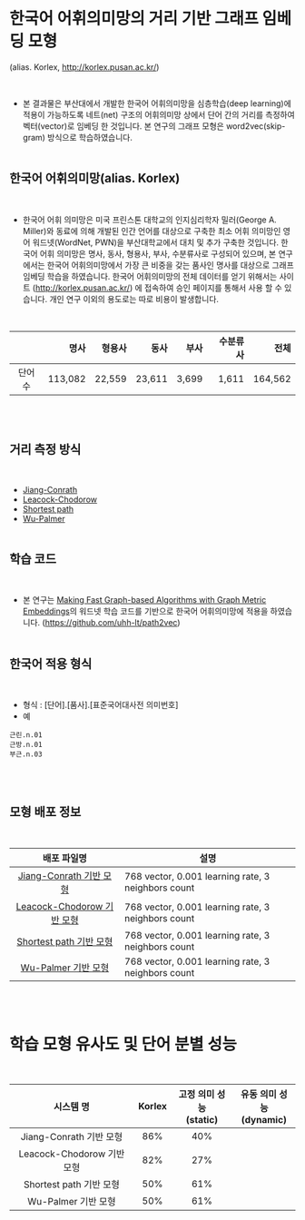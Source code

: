 # 한국어 어휘의미망의 거리 기반 그래프 임베딩 모형 
(alias. Korlex, http://korlex.pusan.ac.kr/)

<br>

- 본 결과물은 부산대에서 개발한 한국어 어휘의미망을 심층학습(deep learning)에 적용이 가능하도록 네트(net) 구조의 어휘의미망 상에서 단어 간의 거리를 측정하여 벡터(vector)로 임베딩 한 것입니다. 본 연구의 그래프 모형은 word2vec(skip-gram) 방식으로 학습하였습니다.
<br><br>


## <b>한국어 어휘의미망(alias. Korlex)</b> 

<br>

- 한국어 어휘 의미망은 미국 프린스톤 대학교의 인지심리학자 밀러(George A. Miller)와 동료에 의해 개발된 인간 언어를 대상으로 구축한 최소 어휘 의미망인 영어 워드넷(WordNet, PWN)을 부산대학교에서 대치 및 추가 구축한 것입니다. 한국어 어휘 의미망은 명사, 동사, 형용사, 부사, 수분류사로 구성되어 있으며, 본 연구에서는 한국어 어휘의미망에서 가장 큰 비중을 갖는 품사인 명사를 대상으로 그래프 임베딩 학습을 하였습니다. 한국어 어휘의미망의 전체 데이터를 얻기 위해서는 사이트 (http://korlex.pusan.ac.kr/) 에 접속하여 승인 페이지를 통해서 사용 할 수 있습니다. 개인 연구 이외의 용도로는 따로 비용이 발생합니다.
<br>

||명사|형용사|동사|부사|수분류사|전체|
|:---:|---:|---:|---:|---:|---:|---:|
|단어 수|113,082|22,559|23,611|3,699|1,611|164,562|

<br><br>

## <b>거리 측정 방식</b> 

<br>

- [Jiang-Conrath](https://www.gabormelli.com/RKB/Jiang-Conrath_Similarity_Measure)
- [Leacock-Chodorow](http://www.gabormelli.com/RKB/Leacock_Chodorow_Similarity_Measure)
- [Shortest path](https://en.wikipedia.org/wiki/Shortest_path_problem)
- [Wu-Palmer](https://www.gabormelli.com/RKB/Wu-Palmer_Similarity_Measure)
<br><br>


## <b>학습 코드</b> 

<br>

- 본 연구는 [Making Fast Graph-based Algorithms with Graph Metric Embeddings](https://aclanthology.org/P19-1325/)의 워드넷 학습 코드를 기반으로 한국어 어휘의미망에 적용을 하였습니다. (https://github.com/uhh-lt/path2vec)
<br><br>

## <b>한국어 적용 형식</b> 

<br>

- 형식 : [단어].[품사].[표준국어대사전 의미번호]<br>
- 예


```
근린.n.01
근방.n.01
부근.n.03
```

<br><br>

## <b>모형 배포 정보</b>

<br>

|배포 파일명|설명|
|:--:|--|
|[Jiang-Conrath 기반 모형](http://pnuailab.synology.me:5000/sharing/xpnQTAq40)|768 vector, 0.001 learning rate, 3 neighbors count|
|[Leacock-Chodorow 기반 모형](http://pnuailab.synology.me:5000/sharing/pMtc5Iufv)|768 vector, 0.001 learning rate, 3 neighbors count|
|[Shortest path 기반 모형](http://pnuailab.synology.me:5000/sharing/iLIZJ80eI)|768 vector, 0.001 learning rate, 3 neighbors count|
|[Wu-Palmer 기반 모형](http://pnuailab.synology.me:5000/sharing/iLIZJ80eI)|768 vector, 0.001 learning rate, 3 neighbors count|

<br><br>

# <b>학습 모형 유사도 및 단어 분별 성능</b>

<br>

|시스템 명|Korlex|고정 의미 성능<br>(static)|유동 의미 성능<br>(dynamic)|
|:--:|:--:|:--:|:--:|
|Jiang-Conrath 기반 모형|86%|40%||
|Leacock-Chodorow 기반 모형|82%|27%||
|Shortest path 기반 모형|50%|61%||
|Wu-Palmer 기반 모형|50%|61%||

<br><br>
